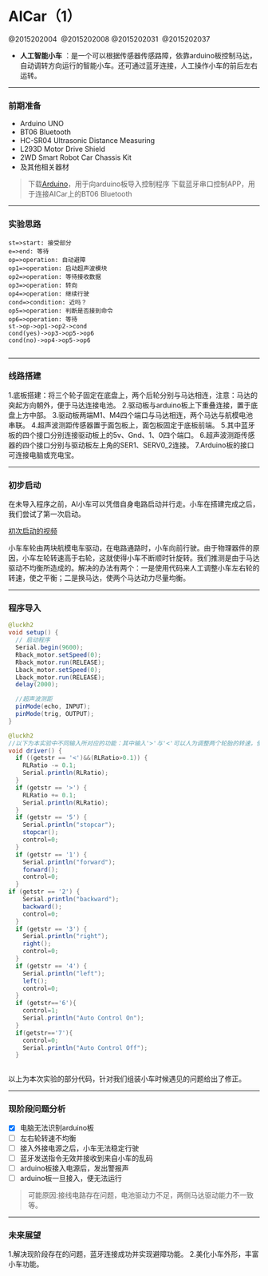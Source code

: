 # AICar（1）

@2015202004  @2015202008  @2015202031  @2015202037


- **人工智能小车** ：是一个可以根据传感器传感路障，依靠arduino板控制马达，自动调转方向运行的智能小车。还可通过蓝牙连接，人工操作小车的前后左右运转。

-------------------
### 前期准备
- Arduino UNO
- BT06 Bluetooth
- HC-SR04 Ultrasonic Distance Measuring
- L293D Motor Drive Shield
- 2WD Smart Robot Car Chassis Kit
- 及其他相关器材
> 下载[Arduino](https://www.arduino.cc)，用于向arduino板导入控制程序
> 下载蓝牙串口控制APP，用于连接AICar上的BT06 Bluetooth

------------------
### 实验思路
```flow
st=>start: 接受部分
e=>end: 等待
op=>operation: 自动避障
op1=>operation: 启动超声波模块
op2=>operation: 等待接收数据
op3=>operation: 转向
op4=>operation: 继续行驶
cond=>condition: 近吗？
op5=>operation: 判断是否接到命令
op6=>operation: 等待
st->op->op1->op2->cond
cond(yes)->op3->op5->op6
cond(no)->op4->op5->op6


```
------------------
### 线路搭建
1.底板搭建：将三个轮子固定在底盘上，两个后轮分别与马达相连，注意：马达的突起方向朝外，便于马达连接电池。
2.驱动板与arduino板上下重叠连接，置于底盘上方中部。
3.驱动板两端M1、M4四个端口与马达相连，两个马达与航模电池串联。
4.超声波测距传感器置于面包板上，面包板固定于底板前端。
5.其中蓝牙板的四个接口分别连接驱动板上的5v、Gnd、1、0四个端口。
6.超声波测距传感器的四个接口分别与驱动板左上角的SER1、SERV0_2连接。
7.Arduino板的接口可连接电脑或充电宝。


------------------
### 初步启动
在未导入程序之前，AI小车可以凭借自身电路启动并行走。小车在搭建完成之后，我们尝试了第一次启动。

[初次启动的视频](http://www.example.com)

小车车轮由两块航模电车驱动，在电路通路时，小车向前行驶。由于物理器件的原因，小车左轮转速高于右轮，这就使得小车不断顺时针旋转。我们推测是由于马达驱动不均衡所造成的。解决的办法有两个：一是使用代码来人工调整小车左右轮的转速，使之平衡；二是换马达，使两个马达动力尽量均衡。


------------------
### 程序导入

```java
@luckh2
void setup() {
  // 启动程序
  Serial.begin(9600);    
  Rback_motor.setSpeed(0);
  Rback_motor.run(RELEASE);
  Lback_motor.setSpeed(0);
  Lback_motor.run(RELEASE);
  delay(2000);

  //超声波测距
  pinMode(echo, INPUT);
  pinMode(trig, OUTPUT);
}

```

```java
@luckh2
//以下为本实验中不同输入所对应的功能：其中输入'>'与'<'可以人为调整两个轮胎的转速，使得小车能够直线运行
void driver() {
  if ((getstr == '<')&&(RLRatio>0.1)) {
    RLRatio -= 0.1;
    Serial.println(RLRatio);
  }  
  if (getstr == '>') {
    RLRatio += 0.1;
    Serial.println(RLRatio);
  }  
  if (getstr == '5') {
    Serial.println("stopcar");
    stopcar();
    control=0;
  }
  if (getstr == '1') {
    Serial.println("forward");
    forward();
    control=0;
  }
if (getstr == '2') {
    Serial.println("backward");
    backward();
    control=0;
  }
  if (getstr == '3') {
    Serial.println("right");
    right();
    control=0;
  }
  if (getstr == '4') {
    Serial.println("left");
    left();
    control=0;
  }
  if (getstr=='6'){
    control=1;
    Serial.println("Auto Control On");
  }
  if(getstr=='7'){
    control=0;
    Serial.println("Auto Control Off");
  }
 
```
以上为本次实验的部分代码，针对我们组装小车时候遇见的问题给出了修正。


------------------
### 现阶段问题分析

- [x] 电脑无法识别arduino板
- [ ] 左右轮转速不均衡
- [ ] 接入外接电源之后，小车无法稳定行驶
- [ ] 蓝牙发送指令无效并接收到来自小车的乱码
- [ ] arduino板接入电源后，发出警报声
- [ ] arduino板一旦接入，便无法运行
> 可能原因:接线电路存在问题，电池驱动力不足，两侧马达驱动能力不一致等。


------------------
### 未来展望




1.解决现阶段存在的问题，蓝牙连接成功并实现避障功能。
2.美化小车外形，丰富小车功能。



